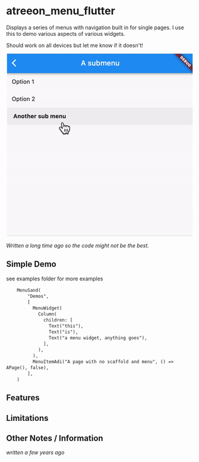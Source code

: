 # atreeon_menu_flutter

Displays a series of menus with navigation built in for single pages.  I use this to demo various aspects of various widgets.

Should work on all devices but let me know if it doesn't!

<p align="center">
<img alt="atreeon_datagrid_responsive example" src="https://github.com/atreeon/atreeon_menu_flutter/raw/master/resources/AtreeonMenuFlutter_Example.gif">
</p>

*Written a long time ago so the code might not be the best.*

## Simple Demo

see examples folder for more examples

```
    MenuSand(
        "Demos",
        [
          MenuWidget(
            Column(
              children: [
                Text("this"),
                Text("is"),
                Text("a menu widget, anything goes"),
              ],
            ),
          ),
          MenuItemAdi("A page with no scaffold and menu", () => APage(), false),
        ],
    )
```

## Features

## Limitations

## Other Notes / Information
*written a few years ago* 
